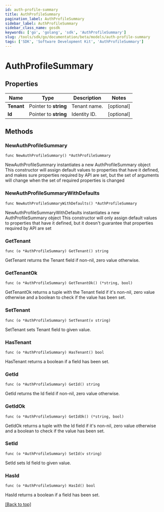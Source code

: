```yaml
---
id: auth-profile-summary
title: AuthProfileSummary
pagination_label: AuthProfileSummary
sidebar_label: AuthProfileSummary
sidebar_class_name: gosdk
keywords: ['go', 'golang', 'sdk', 'AuthProfileSummary'] 
slug: /tools/sdk/go/documentation/beta/models/auth-profile-summary
tags: ['SDK', 'Software Development Kit', 'AuthProfileSummary']
---
```


# AuthProfileSummary

## Properties

Name | Type | Description | Notes
------------ | ------------- | ------------- | -------------
**Tenant** | Pointer to **string** | Tenant name. | [optional] 
**Id** | Pointer to **string** | Identity ID. | [optional] 

## Methods

### NewAuthProfileSummary

`func NewAuthProfileSummary() *AuthProfileSummary`

NewAuthProfileSummary instantiates a new AuthProfileSummary object
This constructor will assign default values to properties that have it defined,
and makes sure properties required by API are set, but the set of arguments
will change when the set of required properties is changed

### NewAuthProfileSummaryWithDefaults

`func NewAuthProfileSummaryWithDefaults() *AuthProfileSummary`

NewAuthProfileSummaryWithDefaults instantiates a new AuthProfileSummary object
This constructor will only assign default values to properties that have it defined,
but it doesn't guarantee that properties required by API are set

### GetTenant

`func (o *AuthProfileSummary) GetTenant() string`

GetTenant returns the Tenant field if non-nil, zero value otherwise.

### GetTenantOk

`func (o *AuthProfileSummary) GetTenantOk() (*string, bool)`

GetTenantOk returns a tuple with the Tenant field if it's non-nil, zero value otherwise
and a boolean to check if the value has been set.

### SetTenant

`func (o *AuthProfileSummary) SetTenant(v string)`

SetTenant sets Tenant field to given value.

### HasTenant

`func (o *AuthProfileSummary) HasTenant() bool`

HasTenant returns a boolean if a field has been set.

### GetId

`func (o *AuthProfileSummary) GetId() string`

GetId returns the Id field if non-nil, zero value otherwise.

### GetIdOk

`func (o *AuthProfileSummary) GetIdOk() (*string, bool)`

GetIdOk returns a tuple with the Id field if it's non-nil, zero value otherwise
and a boolean to check if the value has been set.

### SetId

`func (o *AuthProfileSummary) SetId(v string)`

SetId sets Id field to given value.

### HasId

`func (o *AuthProfileSummary) HasId() bool`

HasId returns a boolean if a field has been set.


[[Back to top]](#) 


